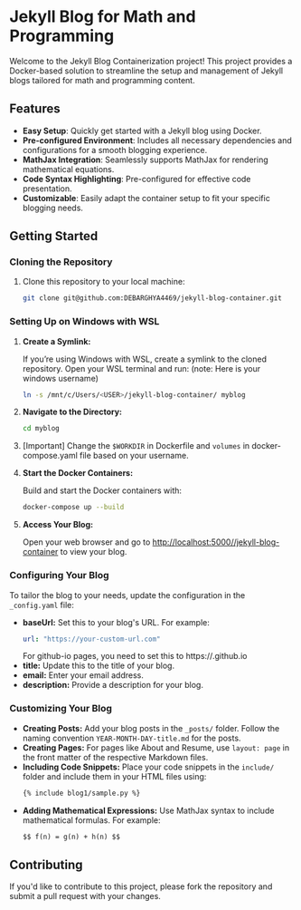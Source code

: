 # Jekyll Blog for Math and Programming

Welcome to the Jekyll Blog Containerization project! This project provides a Docker-based solution to streamline the setup and management of Jekyll blogs tailored for math and programming content.

## Features

- **Easy Setup**: Quickly get started with a Jekyll blog using Docker.
- **Pre-configured Environment**: Includes all necessary dependencies and configurations for a smooth blogging experience.
- **MathJax Integration**: Seamlessly supports MathJax for rendering mathematical equations.
- **Code Syntax Highlighting**: Pre-configured for effective code presentation.
- **Customizable**: Easily adapt the container setup to fit your specific blogging needs.

## Getting Started

### Cloning the Repository

1. Clone this repository to your local machine:
    ```bash
    git clone git@github.com:DEBARGHYA4469/jekyll-blog-container.git
    ```

### Setting Up on Windows with WSL

1. **Create a Symlink:**

   If you’re using Windows with WSL, create a symlink to the cloned repository. Open your WSL terminal and run: (note: Here <USER> is your windows username)
    ```bash
    ln -s /mnt/c/Users/<USER>/jekyll-blog-container/ myblog
    ```

2. **Navigate to the Directory:**

    ```bash
    cd myblog
    ```
3. [Important] Change the `$WORKDIR` in Dockerfile and `volumes` in docker-compose.yaml file based on your username. 

4. **Start the Docker Containers:**

    Build and start the Docker containers with:
    ```bash
    docker-compose up --build
    ```

5. **Access Your Blog:**

   Open your web browser and go to [http://localhost:5000//jekyll-blog-container](http://localhost:5000//jekyll-blog-container) to view your blog.

### Configuring Your Blog

To tailor the blog to your needs, update the configuration in the `_config.yaml` file:

- **baseUrl:** Set this to your blog's URL. For example:
    ```yaml
    url: "https://your-custom-url.com"
    ```
 	For github-io pages, you need to set this to https://<GitHub UserName>.github.io
- **title:** Update this to the title of your blog.
- **email:** Enter your email address.
- **description:** Provide a description for your blog.

### Customizing Your Blog

- **Creating Posts:** Add your blog posts in the `_posts/` folder. Follow the naming convention `YEAR-MONTH-DAY-title.md` for the posts.
- **Creating Pages:** For pages like About and Resume, use `layout: page` in the front matter of the respective Markdown files.
- **Including Code Snippets:** Place your code snippets in the `include/` folder and include them in your HTML files using:
    ```html
    {% include blog1/sample.py %}
    ```
- **Adding Mathematical Expressions:** Use MathJax syntax to include mathematical formulas. For example:
    ```markdown
    $$ f(n) = g(n) + h(n) $$
    ```

## Contributing

If you'd like to contribute to this project, please fork the repository and submit a pull request with your changes. 
